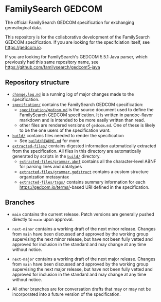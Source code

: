 # FamilySearch GEDCOM

The official FamilySearch GEDCOM specification for exchanging genealogical data.

This repository is for the collaborative development of the FamilySearch GEDCOM specification.
If you are looking for the specifciation itself, see <https://gedcom.io>.

If you are looking for FamilySearch's GEDCOM 5.5.1 Java parser, which previously had this same repository name, see <https://github.com/familysearch/gedcom5-java>


## Repository structure

- [`change.log.md`](changelog.md) is a running log of major changes made to the specification.
- [`specifcation/`](specification/) contains the FamilySearch GEDCOM specification:
	- [`specifcation/gedcom.md`](specification/gedcom.md) is the source document used to define the FamilySearch GEDCOM specification. It is written in pandoc-flavor markdown and is intended to be more easily written than read.
	- other files are rendered versions of `gedcom.md`. One of these is likely to be the one users of the specification want.
- [`build/`](build/) contains files needed to render the specification
	- See [`build/README.md`](build/) for more
- [`extracted-files/`](extracted-files/) contains digested information automatically extracted from the specification. All files in this directory are automatically generated by scripts in the [`build/`](build/) directory.
	- [`extracted-files/grammar.abnf`](extracted-files/grammar.abnf) contains all the character-level ABNF for parsing lines and datatypes
	- [`extracted-files/grammar.gedstruct`](extracted-files/grammar.gedstruct) contains a custom structure organization metasyntax
	- [`extracted-files/tags/`](extracted-files/tags/) contains summary information for each <https://gedcom.io/terms/>-based URI defined in the specification.

## Branches

- `main` contains the current release.
	Patch versions are generally pushed directly to `main` upon approval.

- `next-minor` contains a working draft of the next minor release. Changes from `main` have been discussed and approved by the working group supervising the next minor release, but have not been fully vetted and approved for inclusion in the standard and may change at any time without notice.

- `next-major` contains a working draft of the next major release. Changes from `main` have been discussed and approved by the working group supervising the next major release, but have not been fully vetted and approved for inclusion in the standard and may change at any time without notice.

- All other branches are for conversation drafts that may or may not be incorporated into a future version of the specification.

